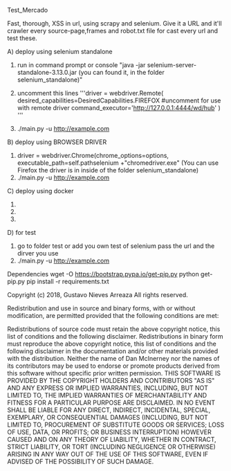 Test_Mercado

Fast, thorough, XSS in url, using scrapy and selenium.
Give it a URL and it'll crawler  every source-page,frames and robot.txt file for cast
every url and test these.



A) deploy using selenium standalone

1)  run in command prompt or console "java -jar selenium-server-standalone-3.13.0.jar (you can found it, in the folder selenium_standalone)"
2)  uncomment this lines
    '''driver = webdriver.Remote(
                    desired_capabilities=DesiredCapabilities.FIREFOX 
                    #uncomment for use with remote driver
                    command_executor='http://127.0.0.1:4444/wd/hub'
                )
             '''
    
3) ./main.py -u http://example.com

B) deploy using BROWSER DRIVER
1)    driver = webdriver.Chrome(chrome_options=options, executable_path=self.pathselenium +"chromedriver.exe"
      (You can use Firefox the driver is in inside of the folder selenium_standalone)
2)  ./main.py -u http://example.com

C) deploy using docker

1) 
2) 
3) 

D) for test

1) go to folder test or add you own test of selenium pass the url and the dirver you use
2) ./main.py -u http://example.com


Dependencies
wget -O https://bootstrap.pypa.io/get-pip.py
python get-pip.py
pip install -r requirements.txt


Copyright (c) 2018, Gustavo Nieves Arreaza All rights reserved.

Redistribution and use in source and binary forms, with or without modification, are permitted provided that the following conditions are met:

Redistributions of source code must retain the above copyright notice, this list of conditions and the following disclaimer.
Redistributions in binary form must reproduce the above copyright notice, this list of conditions and the following disclaimer in the documentation and/or other materials provided with the distribution.
Neither the name of Dan McInerney nor the names of its contributors may be used to endorse or promote products derived from this software without specific prior written permission.
THIS SOFTWARE IS PROVIDED BY THE COPYRIGHT HOLDERS AND CONTRIBUTORS "AS IS" AND ANY EXPRESS OR IMPLIED WARRANTIES, INCLUDING, BUT NOT LIMITED TO, THE IMPLIED WARRANTIES OF MERCHANTABILITY AND FITNESS FOR A PARTICULAR PURPOSE ARE DISCLAIMED. IN NO EVENT SHALL BE LIABLE FOR ANY DIRECT, INDIRECT, INCIDENTAL, SPECIAL, EXEMPLARY, OR CONSEQUENTIAL DAMAGES (INCLUDING, BUT NOT LIMITED TO, PROCUREMENT OF SUBSTITUTE GOODS OR SERVICES; LOSS OF USE, DATA, OR PROFITS; OR BUSINESS INTERRUPTION) HOWEVER CAUSED AND ON ANY THEORY OF LIABILITY, WHETHER IN CONTRACT, STRICT LIABILITY, OR TORT (INCLUDING NEGLIGENCE OR OTHERWISE) ARISING IN ANY WAY OUT OF THE USE OF THIS SOFTWARE, EVEN IF ADVISED OF THE POSSIBILITY OF SUCH DAMAGE.